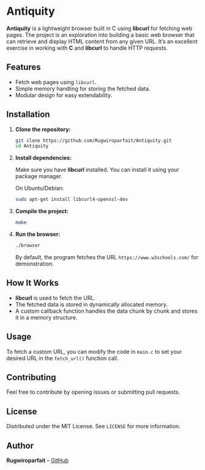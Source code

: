 # Antiquity

**Antiquity** is a lightweight browser built in C using **libcurl** for fetching web pages. The project is an exploration into building a basic web browser that can retrieve and display HTML content from any given URL. It’s an excellent exercise in working with **C** and **libcurl** to handle HTTP requests.

## Features
- Fetch web pages using `libcurl`.
- Simple memory handling for storing the fetched data.
- Modular design for easy extendability.

## Installation

1. **Clone the repository:**

   ```bash
   git clone https://github.com/Rugwiroparfait/Antiquity.git
   cd Antiquity
   ```

2. **Install dependencies:**

   Make sure you have **libcurl** installed. You can install it using your package manager.

   On Ubuntu/Debian:

   ```bash
   sudo apt-get install libcurl4-openssl-dev
   ```

3. **Compile the project:**

   ```bash
   make
   ```

4. **Run the browser:**

   ```bash
   ./browser
   ```

   By default, the program fetches the URL `https://www.w3schools.com/` for demonstration.

## How It Works
- **libcurl** is used to fetch the URL.
- The fetched data is stored in dynamically allocated memory.
- A custom callback function handles the data chunk by chunk and stores it in a memory structure.

## Usage
To fetch a custom URL, you can modify the code in `main.c` to set your desired URL in the `fetch_url()` function call.

## Contributing

Feel free to contribute by opening issues or submitting pull requests.

## License

Distributed under the MIT License. See `LICENSE` for more information.

## Author

**Rugwiroparfait** – [GitHub](https://github.com/Rugwiroparfait)


